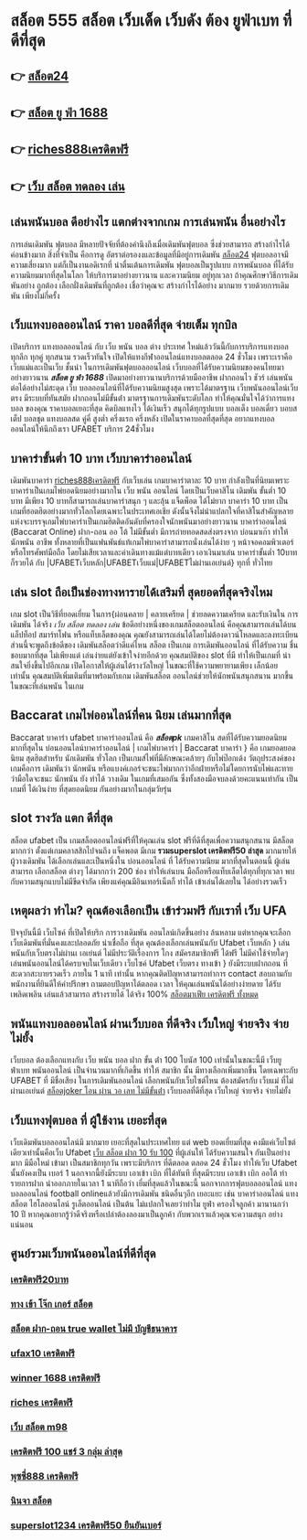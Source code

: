 # สล็อต 555  สล็อต  เว็บเด็ด เว็บดัง ต้อง  ยูฟ่าเบท ที่ดีที่สุด

## 👉 [สล็อต24](https://www.ufaeat.com/regis-ufabet-master-free/)
## 👉 [สล็อต ยู ฟ่า 1688](https://www.ufaeat.com/regis-ufabet-master-free/)
## 👉 [riches888เครดิตฟรี](https://www.ufaeat.com/ufabet-master-login/)
## 👉 [เว็บ สล็อต ทดลอง เล่น](https://www.ufaeat.com/)

##  เล่นพนันบอล ดีอย่างไร แตกต่างจากเกม การเล่นพนัน อื่นอย่างไร

 การเล่นเดิมพัน ฟุตบอล มีหลายปัจจัยที่ต้องคำนึงถึงเมื่อเดิมพันฟุตบอล ซึ่งช่วยสามารถ สร้างกำไรได้ค่อนข้างมาก  สิ่งที่จำเป็น คือการดู อัตราต่อรองงและข้อมูลที่มีอยู่การเดิมพัน [สล็อต24](https://www.ufaeat.com/regis-ufabet-master-free/) ฟุตบอลอาจมีความเสี่ยงมาก แต่ก็เป็นงานอดิเรกที่ น่าตื่นเต้นการเดิมพัน ฟุตบอลเป็นรูปแบบ การพนันบอล ที่ได้รับ ความนิยมมากที่สุดในโลก ให้บริการมาอย่างยาวนาน และความนิยม อยู่ทุกเวลา ถ้าคุณศึกษาวิธีการเดิมพันอย่าง ถูกต้อง เลือกฝั่งเดิมพันที่ถูกต้อง เชื่อว่าคุณจะ สร้างกำไรได้อย่าง มากมาย รวยด้วยการเดิมพัน เพียงไม่กี่ครั้ง

## เว็บแทงบอลออนไลน์ ราคา บอลดีที่สุด  จ่ายเต็ม ทุกบิล

เปิดบริการ แทงบอลออนไลน์ กับ เว็บ พนัน บอล ต่าง ประเทศ
ใหม่แล้ววันนี้กับการบริการแทงบอล ทุกลีก ทุกคู่ ทุกสนาม รวดเร็วทันใจ เปิดให้แทงกีฬาออนไลน์แทงบอลตลอด 24 ชั่วโมง เพราะเราคือ เว็บแม่และเป็นเว็บ ชั้นนำ ในการเดิมพันฟุตบอลออนไลน์ เว็บบอลที่ได้รับความนิยมของคนไทยมาอย่างยาวนาน ***สล็อต ยู ฟ่า 1688*** เปิดมาอย่างยาวนานบริการด้วยมืออาชีพ ฝากถอนไว ชัวร์ เล่นพนันต่อได้อย่างไม่สะดุด เว็บ บอลออนไลน์ที่ได้รับความนิยมสูงสุด เพราะได้มาตรฐาน เว็บพนันออนไลน์เว็บตรง มีระบบที่ทันสมัย ฝากถอนไม่มีขั้นต่ํา มาตรฐานการเดิมพันระดับโลก ทำให้คุณมั่นใจได้ว่าการแทงบอล ของคุณ ราคาบอลเยอะที่สุด  คิดบิลแทงไว ได้เงินเร็ว  สนุกได้ทุกรูปแบบ บอลเต็ง บอลเดี่ยว บอบสเต็ป บอลชุด แทงบอลสด คู่คี่ สูงต่ำ ครึ่งแรก ครึ่งหลัง เปิดในราคาบอลที่สุดที่สุด อยากแทงบอลออนไลน์ให้นึกถึงเรา UFABET บริการ 24ชั่วโมง 


##  บาคาร่าขั้นต่ำ 10 บาท เว็บบาคาร่าออนไลน์ 

 เดิมพันบาคาร่า  [riches888เครดิตฟรี](https://www.ufaeat.com/) กับเว็บเล่น เกมบาคาร่าตาละ 10 บาท กำลังเป็นที่นิยมเพราะ บาคาร่าเป็นเกมไพ่ยอดนิยมอย่างมากใน เว็บ  พนัน ออนไลน์  โดยเป็นเว็บคาสิโน เดิมพัน ขั้นต่ำ 10 บาท มีเพียง 10 บาทก็สามารถเล่นบาคาร่าสนุก ๆ และลุ้น  แจ็ดพ็อต  ได้ไม่ยาก บาคาร่า 10 บาท เป็นเกมที่ฮอตฮิตอย่างมากทั่วโลกโดยเฉพาะในประเทศเอเชีย ดังนั้นจึงไม่น่าแปลกใจที่คาสิโนสำคัญหลายแห่งจะบรรจุเกมไพ่บาคาร่าเป็นเกมฮิตติดอันดับที่ครองใจนักพนันมาอย่างยาวนาน บาคาร่าออนไลน์ (Baccarat Online)  ฝาก-ถอน ออ โต้ ไม่มีขั้นต่ำ มีการถ่ายทอดสดส่งตรงจาก บ่อนมาเก๊า ทำให้  นักพนัน อาชีพ  ทั้งหลายที่เป็นแฟนพันธ์แท้เกมไพ่บาคาร่าสามารถนั่งเล่นได้ง่าย ๆ หน้าจอคอมพิวเตอร์หรือโทรศัพท์มือถือ โดยไม่เสียเวลาและค่าเดินทางแม้แต่บาทเดียว เอาเงินมาเล่น บาคาร่าขั้นต่ำ 10บาท ก็รวยได้ กับ |UFABETเว็บหลัก|UFABETเว็บแม่|UFABETไม่ผ่านเอเย่นต์} ทุกที่ ทั่วไทย


## เล่น slot ถือเป็นช่องทางหารายได้เสริมที่ สุดยอดที่สุดจริงไหม

เกม slot เป็นวิธีที่ยอดเยี่ยม ในการ{ผ่อนคลาย | คลายเครียด | ช่วยลดความเครียด และรับเงินใน การเดิมพัน ได้จริง *เว็บ สล็อต ทดลอง เล่น* ข้อดีอย่างหนึ่งของเกมสล็อตออนไลน์ คือคุณสามารถเล่นได้บนแล็ปท็อป สมาร์ทโฟน หรือแท็บเล็ตของคุณ คุณยังสามารถเล่นได้โดยไม่ต้องดาวน์โหลดและลงทะเบียน ส่วนนี้จะพูดถึงข้อดีของ เดิมพันสล็อตว่าดีแค่ไหน  สล็อต เป็นเกม  การเดิมพันออนไลน์ ที่ได้รับความ ชื่นชอบมากที่สุด ไม่เพียงแต่ เล่นง่ายแต่ยังเข้าใจง่ายอีกด้วย คุณสมบัติของ slot ที่มี ทำให้เป็นเกมที่ น่าสนใจยิ่งขึ้นไปอีกเกม เปิดโอกาสให้ผู้เล่นได้รางวัลใหญ่ ในขณะที่ใช้ความพยายามเพียง เล็กน้อย เท่านั้น คุณสมบัติเพิ่มเติมที่มาพร้อมกับเกม เดิมพันสล็อต  ออนไลน์ช่วยให้นักพนันสนุกสนาน มากขึ้นในขณะที่เล่นพนัน ในเกม


##  Baccarat  เกมไพ่ออนไลน์ที่คน นิยม เล่นมากที่สุด

 Baccarat บาคาร่า  ufabet  บาคาร่าออนไลน์  คือ ***สล็อตpk*** เกมคาสิโน สดที่ได้รับความยอดนิยม มากที่สุดใน บ่อนออนไลน์บาคาร่าออนไลน์ | เกมไพ่บาคาร่า | Baccarat บาคาร่า } คือ เกมยอดยอดนิยม สุดฮิตสำหรับ นักเดิมพัน ทั่วโลก เป็นเกมส์ไพ่ที่มีลักษณะคล้ายๆ กับไพ่ป๊อกเด้ง วัตถุประสงค์ของเกมคือการ เดิมพันว่า นักพนัน หรือแบงค์เกอร์จะชนะไพ่มากกว่าอีกฝ่ายหรือไม่โดยการนับไพ่และทายว่ามือใดจะชนะ  นักพนัน ยัง  ทำได้  วางเดิม ในเกมที่เสมอกัน ซึ่งทั้งสองมือจบลงด้วยคะแนนเท่ากัน เป็นเกมที่ ได้เงินง่าย ที่สุดยอดนิยม กันอย่างมากในกลุ่มวัยรุ่น


##  slot  รางวัล แตก ดีที่สุด

สล็อต  ufabet   เป็น เกมสล็อตออนไลน์ฟรีที่ให้คุณเล่น slot ฟรีที่ดีที่สุดเพื่อความสนุกสนาน มีสล็อต มากกว่า ตั้งแต่เกมคลาสสิกไปจนถึง แจ็คพอต  มีเกม **รวมsuperslot เครดิตฟรี50 ล่าสุด** มากมายให้ ผู้วางเดิมพัน ได้เลือกเล่นและเป็นหนึ่งใน  บ่อนออนไลน์ ที่  ได้รับความนิยม มากที่สุดในตอนนี้  ผู้เล่น สามารถ เลือกสล็อต ต่างๆ ได้มากกว่า 200 ช่อง   ทำให้เล่นบน มือถือหรือแท็บเล็ตได้ทุกที่ทุกเวลา พบกับความสนุกแบบไม่มีขีดจำกัด เพียงแค่คุณมีอินเทอร์เน็ตก็ ทำได้ เข้าเล่นได้เลยใน ได้อย่างรวดเร็ว  


## เหตุผลว่า ทำไม? คุณต้องเลือกเป็น เข้าร่วมฟรี กับเราที่ เว็บ UFA

ปัจจุบันนี้มี เว็บไซค์ ที่เปิดให้บริก การวางเดิมพัน  ออนไลน์เกิดขึ้นอย่าง ล้นหลาม  แต่หากคุณจะเลือกเว็บเดิมพันที่มั่นคงและปลอดภัย  น่าเชื่อถือ ที่สุด คุณต้องเลือกเล่นพนันกับ  Ufabet เว็บหลัก } เล่นพนันกับเว็บตรงไม่ผ่านเ เอเย่นต์  ไม่มีประวัติเรื่องการ โกง สมัครสมาชิกฟรี ได้ฟรี ไม่มีค่าใช้จ่ายใดๆ เล่นพนันออนไลน์ได้ครบจบในเว็บเดียว เว็บไซค์  Ufabet เว็บตรง ทางเข้า   } ยังมีระบบฝากถอน ที่สะดวกสะบายรวดเร็ว ภายใน  1 นาที เท่านั้น หากคุณติดปัญหาสามารถทำการ contact สอบถามกับพนักงานที่ยินดีให้คำปรึกษา ถามตอบปัญหาได้ตลอด เวลา  ให้คุณเล่นพนันได้อย่างง่ายดาย ได้รับ เพลิดเพลิน เล่นแล้วสามารถ สร้างรายได้ ได้จริง 100% 
 [สล็อตมาเฟีย เครดิตฟรี ทั้งหมด](https://www.ufaeat.com/credit-free-50/)

## พนันแทงบอลออนไลน์  ผ่านเว็บบอล ที่ดีจริง เว็บใหญ่ จ่ายจริง จ่ายไม่ยั้ง

เว็บบอล ต้องเลือกแทงกับ เว็บ พนัน บอล ฝาก ขั้น ต่ํา 100 โบนัส 100 เท่านั้นในขณะนี้มี เว็บยูฟ่าเบท พนันออนไลน์ เป็นจำนวนมากที่เกิดขึ้น ทำให้ สมาชิก นั้น มีทางเลือกเพิ่มมากขึ้น โดยเฉพาะกับ UFABET ที่  มีชื่อเสียง ในการเดิมพันออนไลน์ เลือกพนันกับเว็บไซต์ไหน ต้องสมัครกับ เว็บแม่ ที่ไม่ผ่านเอเย่นต์  [สล็อตjoker โอน ผ่าน วอ เลท ไม่มีขั้นต่ํา](https://www.ufaeat.com/register/) เว็บบอลที่ดีที่สุด เว็บใหญ่ จ่ายจริง จ่ายไม่ยั้ง

##  เว็บแทงฟุตบอล ที่ ผู้ใช้งาน เยอะที่สุด 

 เว็บเดิมพันบอลออนไลน์มี มากมาย  เยอะที่สุดในประเทศไทย แต่ web  ยอดเยี่ยมที่สุด คงมีแค่เว็บไซต์ เดียวเท่านั้นคือเว็บ Ufabet [เว็บ สล็อต ฝาก 10 รับ 100](https://www.ufaeat.com/ufabet-master-login/) ที่ผู้เล่นให้ ได้รับความสนใจ กันเป็นอย่างมาก มีมือใหม่ เข้ามา เป็นสมาชิกทุกวัน เพราะมีบริการ ที่ดีตลอด ตลอด 24 ชั่วโมง  ทำให้เว็บ Ufabet นั้นยังคงเป็น เบอร์ 1 นอกจากนี้ยังมีระบบ เอาเข้า  เบิก ที่ได้ทันที ที่สุดมีระบบ เอาเข้า  เบิก  ออโต้ ทำรายการฝาก   นำออกภายในเวลา 1 นาทีถือว่า เยี่มที่สุดแล้วในขณะนี้ นอกจากการฟุตบอลออนไลน์ แทงบอลออนไลน์ football onlineแล้วยังมีการเดิมพัน ชนิดอื่นๆอีก เยอะแยะ  เช่น  บาคาร่าออนไลน์    แทงสล็อต ไฮโลออนไลน์   รูเล็ตออนไลน์   เป็นต้น ไม่แปลกใจเลยว่าทำไม ยูฟ่า ครองใจลูกค้า มานานกว่า 10 ปี หากคุณอยากรู้ว่าดีจริงหรือเปล่าต้องลองมาเป็นลูกค้า กับพวกเราแล้วคุณจะความสนุก อย่างแน่นอน


## ศูนย์รวมเว็บพนันออนไลน์ที่ดีที่สุด

### [เครดิตฟรี20บาท](https://atom.io/themes/ทางเข้า%20UFAEAT%20เว็บตรง%20UFABET%20สล็อต%20ยืนยันเบอร์โทร%20รับเครดิตฟรี%20ล่าสุด%20ฟรี2021%20008%20สล็อต%20ฟรีเครดิต%20100%)
### [ทาง เข้า โจ๊ก เกอร์ สล็อต](https://atom.io/themes/ทางเข้า%20UFAEAT%20เว็บตรง%20UFABET%20ทดลอง%20เล่น%20สล็อต%20ทุก%20ค่าย%20008%20สล็อต%20ฟรีเครดิต%20100%)
### [สล็อต ฝาก-ถอน true wallet ไม่มี บัญชีธนาคาร](https://atom.io/themes/ทางเข้า%20UFAEAT%20เว็บตรง%20UFABET%20set%20888%20เครดิตฟรี%20008%20สล็อต%20ฟรีเครดิต%20100%)
### [ufax10 เครดิตฟรี](https://atom.io/themes/ทางเข้า%20UFAEAT%20เว็บตรง%20UFABET%20179สล็อต%20008%20สล็อต%20ฟรีเครดิต%20100%)
### [winner 1688 เครดิตฟรี](https://atom.io/themes/ทางเข้า%20UFAEAT%20เว็บตรง%20UFABET%20melotto%20เครดิตฟรี%20008%20สล็อต%20ฟรีเครดิต%20100%)
### [riches เครดิตฟรี](https://atom.io/themes/ทางเข้า%20UFAEAT%20เว็บตรง%20UFABET%20สมัครufabet%20auto%20008%20สล็อต%20ฟรีเครดิต%20100%)
### [เว็บ สล็อต m98](https://atom.io/themes/ทางเข้า%20UFAEAT%20เว็บตรง%20UFABET%20เครดิตฟรี50ทํายอด300ถอน300ล่าสุด%20008%20สล็อต%20ฟรีเครดิต%20100%)
### [เครดิตฟรี 100 แชร์ 3 กลุ่ม ล่าสุด](https://atom.io/themes/ทางเข้า%20UFAEAT%20เว็บตรง%20UFABET%20sa168vip%20สล็อต%20008%20สล็อต%20ฟรีเครดิต%20100%)
### [พุซซี่888 เครดิตฟรี](https://atom.io/themes/ทางเข้า%20UFAEAT%20เว็บตรง%20UFABET%20สล็อต%20ฝาก-ถอน%20true%20wallet%202021%20008%20สล็อต%20ฟรีเครดิต%20100%)
### [นินจา สล็อต](https://atom.io/themes/ทางเข้า%20UFAEAT%20เว็บตรง%20UFABET%20sagame%20เครดิตฟรี%20100%20008%20สล็อต%20ฟรีเครดิต%20100%)
### [superslot1234 เครดิตฟรี50 ยืนยันเบอร์](https://atom.io/themes/ทางเข้า%20UFAEAT%20เว็บตรง%20UFABET%20สล็อต10รับ100%20008%20สล็อต%20ฟรีเครดิต%20100%)